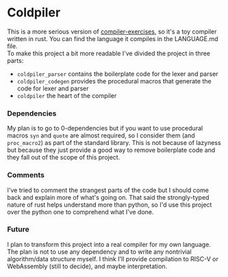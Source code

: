# Coldpiler

This is a more serious version of [compiler-exercises](https://github.com/SnowyCoder/compiler-exercises), so it's a toy compiler written in rust.
You can find the language it compiles in the LANGUAGE.md file.
<br>
To make this project a bit more readable I've divided the project in three parts:
- `coldpiler_parser` contains the boilerplate code for the lexer and parser
- `coldpiler_codegen` provides the procedural macros that generate the code for lexer and parser
- `coldpiler` the heart of the compiler

### Dependencies
My plan is to go to 0-dependencies but if you want to use procedural macros `syn` and `quote` are almost required,
so I consider them (and `proc_macro2`) as part of the standard library.
This is not because of lazyness but because they just provide a good way to remove boilerplate code and they fall out of the scope of this project.

### Comments
I've tried to comment the strangest parts of the code but I should come back and explain more of what's going on.
That said the strongly-typed nature of rust helps understand more than python, so I'd use this project over the python one
to comprehend what I've done.

### Future
I plan to transform this project into a real compiler for my own language.
The plan is not to use any dependency and to write any nontrivial algorithm/data structure myself.
I think I'll provide compilation to RISC-V or WebAssembly (still to decide), and maybe interpretation.
